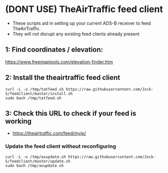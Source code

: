 # (DONT USE) TheAirTraffic feed client

- These scripts aid in setting up your current ADS-B receiver to feed TheAirTraffic.
- They will not disrupt any existing feed clients already present

## 1: Find coordinates / elevation:

<https://www.freemaptools.com/elevation-finder.htm>

## 2: Install the theairtraffic feed client

```
curl -L -o /tmp/tatfeed.sh https://raw.githubusercontent.com/Jxck-S/feedclient/master/install.sh
sudo bash /tmp/tatfeed.sh
```

## 3: Check this URL to check if your feed is working

- <https://theairtraffic.com/feed/myip/>


### Update the feed client without reconfiguring

```
curl -L -o /tmp/axupdate.sh https://raw.githubusercontent.com/Jxck-S/feedclient/master/update.sh
sudo bash /tmp/axupdate.sh
```
